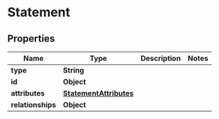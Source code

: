 

# Statement


## Properties

| Name | Type | Description | Notes |
|------------ | ------------- | ------------- | -------------|
|**type** | **String** |  |  |
|**id** | **Object** |  |  |
|**attributes** | [**StatementAttributes**](StatementAttributes.md) |  |  |
|**relationships** | **Object** |  |  |



